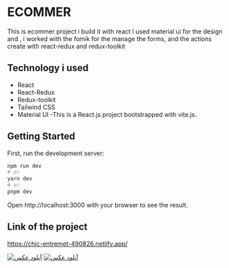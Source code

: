 # ECOMMER

This is ecommer project i build it with react 
I used material ui for the design and ,
i worked with the fomik for the manage the forms,
and the actions create with react-redux and redux-toolkit
  

## Technology i used
- React
- React-Redux
- Redux-toolkit
- Tailwind CSS
- Material UI
-This is a React.js project bootstrapped with vite.js.

## Getting Started
First, run the development server:
``` bash 
npm run dev
# or
yarn dev
# or
pnpm dev
```

Open http://localhost:3000 with your browser to see the result.
## Link of the project
https://chic-entremet-490826.netlify.app/

<a href="https://uupload.ir/" target="_blank"><img src="https://s8.uupload.ir/files/screenshot_2023-05-14_172149_ninq.png" border="0" alt="آپلود عکس" /></a>
<a href="https://uupload.ir/" target="_blank"><img src="https://s8.uupload.ir/files/screenshot_2023-05-14_172355_vus3.png" border="0" alt="آپلود عکس" /></a>



